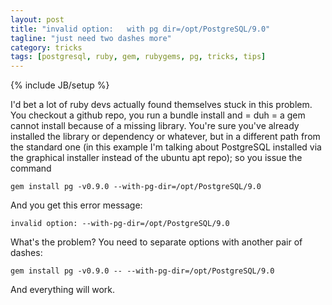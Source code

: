 ```yaml
---
layout: post
title: "invalid option:   with pg dir=/opt/PostgreSQL/9.0"
tagline: "just need two dashes more"
category: tricks 
tags: [postgresql, ruby, gem, rubygems, pg, tricks, tips]
---
```

{% include JB/setup %}

I'd bet a lot of ruby devs actually found themselves stuck in this problem. You checkout a github repo, you run a bundle install and = duh = a gem cannot install because of a missing library.
You're sure you've already installed the library or dependency or whatever, but in a different path from the standard one (in this example I'm talking about PostgreSQL installed via the graphical installer instead of the ubuntu apt repo); so you issue the command

    gem install pg -v0.9.0 --with-pg-dir=/opt/PostgreSQL/9.0

And you get this error message: 

    invalid option: --with-pg-dir=/opt/PostgreSQL/9.0

What's the problem? You need to separate options with another pair of dashes:

    gem install pg -v0.9.0 -- --with-pg-dir=/opt/PostgreSQL/9.0

And everything will work.
